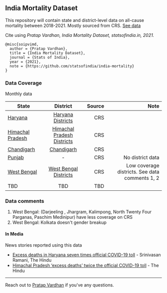 ## India Mortality Dataset

This repository will contain state and district-level data on all-cause mortality between 2018-2021. Mostly sourced from CRS. [See data](#data-coverage)

Cite using *Pratap Vardhan, India Mortality Dataset, statsofindia.in, 2021.*

```
@misc{soipvimd,
  author = {Pratap Vardhan},
  title = {India Mortality Dataset},
  journal = {Stats of India},
  year = {2021},
  note = {https://github.com/statsofindia/india-mortality}
}
```

### Data Coverage

Monthly data

| State        | District           | Source  | Note |
| ------------- |:-------------:| -----:| -----:|
| [Haryana](Haryana.csv) | [Haryana Districts](/district-level/Haryana-districts.csv) | CRS | |
| [Himachal Pradesh](Himachal%20Pradesh.csv) | [Himachal Pradesh Districts](/district-level/Himachal%20Pradesh-districts.csv) | CRS | |
| [Chandigarh](Chandigarh.csv) | [Chandigarh](/district-level/Chandigarh-districts.csv) | CRS | |
| [Punjab](Punjab.csv) | - | CRS | No district data
| [West Bengal](West%20Bengal.csv) | [West Bengal Districts](/district-level/West%20Bengal-districts.csv) | CRS | Low coverage districts. See data comments 1, 2 |
| TBD | TBD | TBD |


### Data comments

1. West Bengal: (Darjeeling , Jhargram, Kalimpong, North Twenty Four Parganas, Paschim Medinipur) have less coverage on CRS
2. West Bengal: Kolkata doesn't gender breakup

#### In Media

News stories reported using this data

- [Excess deaths in Haryana seven times official COVID-19 toll](https://www.thehindu.com/news/national/excess-deaths-in-haryana-seven-times-official-covid-19-toll/article35329023.ece) - Srinivasan Ramani, The Hindu
- [Himachal Pradesh ‘excess deaths’ twice the official COVID-19 toll](https://www.thehindu.com/news/national/himachal-pradesh-excess-deaths-twice-the-official-covid-19-toll/article35430252.ece) - The Hindu

---

Reach out to [Pratap Vardhan](https://pratapvardhan.com/) if you've any questions.